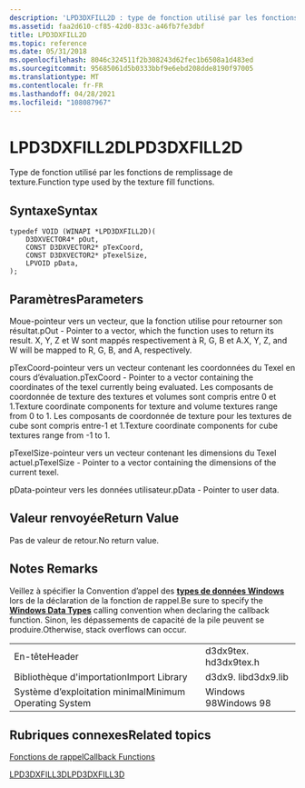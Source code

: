 ```yaml
---
description: 'LPD3DXFILL2D : type de fonction utilisé par les fonctions de remplissage de texture.'
ms.assetid: faa2d610-cf85-42d0-833c-a46fb7fe3dbf
title: LPD3DXFILL2D
ms.topic: reference
ms.date: 05/31/2018
ms.openlocfilehash: 8046c324511f2b308243d62fec1b6508a1d483ed
ms.sourcegitcommit: 95685061d5b0333bbf9e6ebd208dde8190f97005
ms.translationtype: MT
ms.contentlocale: fr-FR
ms.lasthandoff: 04/28/2021
ms.locfileid: "108087967"
---
```

# <a name="lpd3dxfill2d"></a><span data-ttu-id="9d5a3-103">LPD3DXFILL2D</span><span class="sxs-lookup"><span data-stu-id="9d5a3-103">LPD3DXFILL2D</span></span>

<span data-ttu-id="9d5a3-104">Type de fonction utilisé par les fonctions de remplissage de texture.</span><span class="sxs-lookup"><span data-stu-id="9d5a3-104">Function type used by the texture fill functions.</span></span>

## <a name="syntax"></a><span data-ttu-id="9d5a3-105">Syntaxe</span><span class="sxs-lookup"><span data-stu-id="9d5a3-105">Syntax</span></span>


```
typedef VOID (WINAPI *LPD3DXFILL2D)(
    D3DXVECTOR4* pOut, 
    CONST D3DXVECTOR2* pTexCoord, 
    CONST D3DXVECTOR2* pTexelSize, 
    LPVOID pData,  
);
```



## <a name="parameters"></a><span data-ttu-id="9d5a3-106">Paramètres</span><span class="sxs-lookup"><span data-stu-id="9d5a3-106">Parameters</span></span>

<span data-ttu-id="9d5a3-107">Moue-pointeur vers un vecteur, que la fonction utilise pour retourner son résultat.</span><span class="sxs-lookup"><span data-stu-id="9d5a3-107">pOut - Pointer to a vector, which the function uses to return its result.</span></span> <span data-ttu-id="9d5a3-108">X, Y, Z et W sont mappés respectivement à R, G, B et A.</span><span class="sxs-lookup"><span data-stu-id="9d5a3-108">X, Y, Z, and W will be mapped to R, G, B, and A, respectively.</span></span>

<span data-ttu-id="9d5a3-109">pTexCoord-pointeur vers un vecteur contenant les coordonnées du Texel en cours d’évaluation.</span><span class="sxs-lookup"><span data-stu-id="9d5a3-109">pTexCoord - Pointer to a vector containing the coordinates of the texel currently being evaluated.</span></span> <span data-ttu-id="9d5a3-110">Les composants de coordonnée de texture des textures et volumes sont compris entre 0 et 1.</span><span class="sxs-lookup"><span data-stu-id="9d5a3-110">Texture coordinate components for texture and volume textures range from 0 to 1.</span></span> <span data-ttu-id="9d5a3-111">Les composants de coordonnée de texture pour les textures de cube sont compris entre-1 et 1.</span><span class="sxs-lookup"><span data-stu-id="9d5a3-111">Texture coordinate components for cube textures range from -1 to 1.</span></span>

<span data-ttu-id="9d5a3-112">pTexelSize-pointeur vers un vecteur contenant les dimensions du Texel actuel.</span><span class="sxs-lookup"><span data-stu-id="9d5a3-112">pTexelSize - Pointer to a vector containing the dimensions of the current texel.</span></span>

<span data-ttu-id="9d5a3-113">pData-pointeur vers les données utilisateur.</span><span class="sxs-lookup"><span data-stu-id="9d5a3-113">pData - Pointer to user data.</span></span>

## <a name="return-value"></a><span data-ttu-id="9d5a3-114">Valeur renvoyée</span><span class="sxs-lookup"><span data-stu-id="9d5a3-114">Return Value</span></span>

<span data-ttu-id="9d5a3-115">Pas de valeur de retour.</span><span class="sxs-lookup"><span data-stu-id="9d5a3-115">No return value.</span></span>

## <a name="remarks"></a><span data-ttu-id="9d5a3-116">Notes </span><span class="sxs-lookup"><span data-stu-id="9d5a3-116">Remarks</span></span>

<span data-ttu-id="9d5a3-117">Veillez à spécifier la Convention d’appel des [**types de données Windows**](../winprog/windows-data-types.md) lors de la déclaration de la fonction de rappel.</span><span class="sxs-lookup"><span data-stu-id="9d5a3-117">Be sure to specify the [**Windows Data Types**](../winprog/windows-data-types.md) calling convention when declaring the callback function.</span></span> <span data-ttu-id="9d5a3-118">Sinon, les dépassements de capacité de la pile peuvent se produire.</span><span class="sxs-lookup"><span data-stu-id="9d5a3-118">Otherwise, stack overflows can occur.</span></span>



|                          |            |
|--------------------------|------------|
| <span data-ttu-id="9d5a3-119">En-tête</span><span class="sxs-lookup"><span data-stu-id="9d5a3-119">Header</span></span>                   | <span data-ttu-id="9d5a3-120">d3dx9tex. h</span><span class="sxs-lookup"><span data-stu-id="9d5a3-120">d3dx9tex.h</span></span> |
| <span data-ttu-id="9d5a3-121">Bibliothèque d'importation</span><span class="sxs-lookup"><span data-stu-id="9d5a3-121">Import Library</span></span>           | <span data-ttu-id="9d5a3-122">d3dx9. lib</span><span class="sxs-lookup"><span data-stu-id="9d5a3-122">d3dx9.lib</span></span>  |
| <span data-ttu-id="9d5a3-123">Système d’exploitation minimal</span><span class="sxs-lookup"><span data-stu-id="9d5a3-123">Minimum Operating System</span></span> | <span data-ttu-id="9d5a3-124">Windows 98</span><span class="sxs-lookup"><span data-stu-id="9d5a3-124">Windows 98</span></span> |



 

## <a name="related-topics"></a><span data-ttu-id="9d5a3-125">Rubriques connexes</span><span class="sxs-lookup"><span data-stu-id="9d5a3-125">Related topics</span></span>

<dl> <dt>

[<span data-ttu-id="9d5a3-126">Fonctions de rappel</span><span class="sxs-lookup"><span data-stu-id="9d5a3-126">Callback Functions</span></span>](dx9-graphics-reference-d3dx-callback-functions.md)
</dt> <dt>

[<span data-ttu-id="9d5a3-127">LPD3DXFILL3D</span><span class="sxs-lookup"><span data-stu-id="9d5a3-127">LPD3DXFILL3D</span></span>](lpd3dxfill3d.md)
</dt> </dl>

 

 
